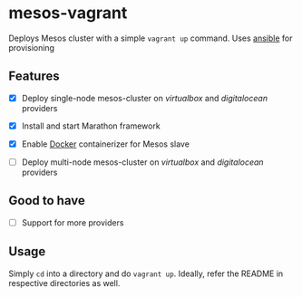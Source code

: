 mesos-vagrant
=============
Deploys Mesos cluster with a simple `vagrant up` command. Uses
[ansible](https://github.com/ansible/ansible) for provisioning


Features
--------
- [X] Deploy single-node mesos-cluster on *virtualbox* and *digitalocean*
  providers
- [X] Install and start Marathon framework
- [X] Enable [Docker](https://github.com/docker/docker) containerizer for Mesos
  slave
- [ ] Deploy multi-node mesos-cluster on *virtualbox* and *digitalocean*
  providers


Good to have
------------
- [ ] Support for more providers


Usage
-----
Simply `cd` into a directory and do `vagrant up`. Ideally, refer the README in
respective directories as well.
